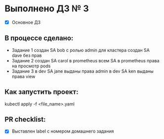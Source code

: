 # Выполнено ДЗ № 3

 - [X] Основное ДЗ

## В процессе сделано:
 - Задание 1
     создан SA bob с ролью admin для кластера
     создан SA dave без прав
 - Задание 2
     создан SA carol в prometheus
     всем SA в prometheus права на просмотр pods
- Задание 3
     в dev SA jane выданы права admin
     в dev SA ken выданы права view

## Как запустить проект:
 kubectl apply -f <file_name>.yaml

## PR checklist:
 - [X] Выставлен label с номером домашнего задания

